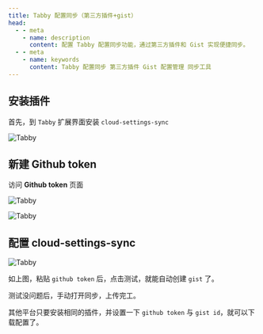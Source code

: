 ```yaml
---
title: Tabby 配置同步（第三方插件+gist）
head:
  - - meta
    - name: description
      content: 配置 Tabby 配置同步功能，通过第三方插件和 Gist 实现便捷同步。
  - - meta
    - name: keywords
      content: Tabby 配置同步 第三方插件 Gist 配置管理 同步工具
---
```


## 安装插件

首先，到 `Tabby` 扩展界面安装 `cloud-settings-sync`

![Tabby](https://i.theojs.cn/docs/202404281755529.webp '安装插件')

## 新建 Github token

访问 **Github token** 页面 <Pill name="生成 Token" link="https://github.com/settings/tokens" icon="oui:token-key"  />

![Tabby](https://i.theojs.cn/docs/202404281757509.webp '新建 Github token')

![Tabby](https://i.theojs.cn/docs/202404281758078.webp '勾选 gist 保存')

## 配置 cloud-settings-sync

![Tabby](https://i.theojs.cn/docs/202404281801350.webp '配置 cloud-settings-sync')

如上图，粘贴 `github token` 后，点击测试，就能自动创建 `gist` 了。

测试没问题后，手动打开同步，上传完工。

其他平台只要安装相同的插件，并设置一下 `github token` 与 `gist id`，就可以下载配置了。

